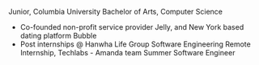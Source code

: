 Junior, Columbia University
Bachelor of Arts, Computer Science

- Co-founded non-profit service provider Jelly, and New York based dating platform Bubble
- Post internships @ Hanwha Life Group Software Engineering Remote Internship, Techlabs - Amanda team Summer Software Engineer
